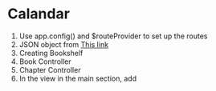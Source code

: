 # Calandar 
1. Use app.config() and $routeProvider to set up the routes
2. JSON object from [This link](https://s3.amazonaws.com/codecademy-content/courses/ltp4/books-api/books.json)
3. Creating Bookshelf 
4. Book Controller
5. Chapter Controller
6. In the view in the main section, add <div ng-view></div>
